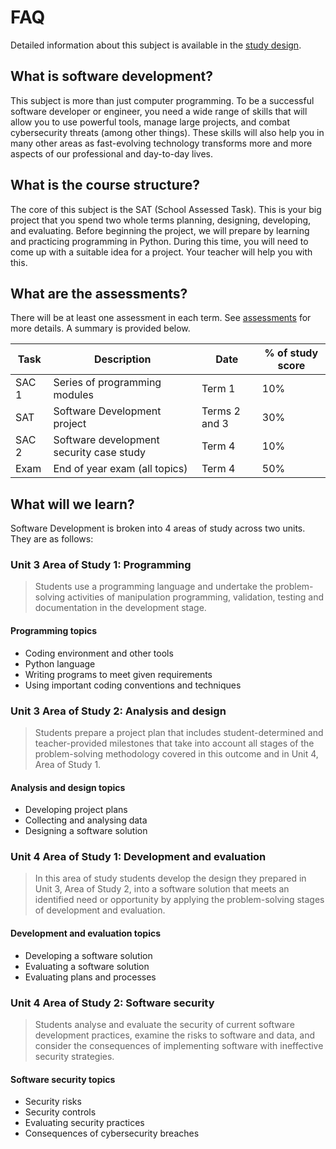 # FAQ
Detailed information about this subject is available in the [study design](https://www.vcaa.vic.edu.au/Documents/vce/computing/2020AppliedComputingSD.docx).

## What is software development?
This subject is more than just computer programming. To be a successful software developer or engineer, you need a wide range of skills that will allow you to use powerful tools, manage large projects, and combat cybersecurity threats (among other things). These skills will also help you in many other areas as fast-evolving technology transforms more and more aspects of our professional and day-to-day lives.

## What is the course structure?
The core of this subject is the SAT (School Assessed Task). This is your big project that you spend two whole terms planning, designing, developing, and evaluating. Before beginning the project, we will prepare by learning and practicing programming in Python. During this time, you will need to come up with a suitable idea for a project. Your teacher will help you with this.

## What are the assessments?
There will be at least one assessment in each term. See [assessments](assessments.md) for more details. A summary is provided below.

| Task | Description | Date | % of study score |
| --- | --- | --- | --- |
| SAC 1 | Series of programming modules | Term 1 | 10% |
| SAT | Software Development project | Terms 2 and 3 | 30% |
| SAC 2 | Software development security case study | Term 4 | 10% |
| Exam | End of year exam (all topics) | Term 4 | 50% |

## What will we learn?
Software Development is broken into 4 areas of study across two units. They are as follows:

### Unit 3 Area of Study 1: Programming
> Students use a programming language and undertake the problem-solving activities of manipulation programming, validation, testing and documentation in the development stage.

#### Programming topics
* Coding environment and other tools
* Python language
* Writing programs to meet given requirements
* Using important coding conventions and techniques

### Unit 3 Area of Study 2: Analysis and design
> Students prepare a project plan that includes student-determined and teacher-provided milestones that take into account all stages of the problem-solving methodology covered in this outcome and in Unit 4, Area of Study 1.

#### Analysis and design topics
* Developing project plans
* Collecting and analysing data
* Designing a software solution

### Unit 4 Area of Study 1: Development and evaluation
> In this area of study students develop the design they prepared in Unit 3, Area of Study 2, into a software solution that meets an identified need or opportunity by applying the problem-solving stages of development and evaluation.

#### Development and evaluation topics
* Developing a software solution
* Evaluating a software solution
* Evaluating plans and processes

### Unit 4 Area of Study 2: Software security
> Students analyse and evaluate the security of current software development practices, examine the risks to software and data, and consider the consequences of implementing software with ineffective security strategies.

#### Software security topics
* Security risks
* Security controls
* Evaluating security practices
* Consequences of cybersecurity breaches

